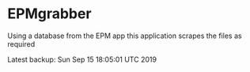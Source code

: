 # EPMgrabber
Using a database from the EPM app this application scrapes the files as required


Latest backup: Sun Sep 15 18:05:01 UTC 2019
